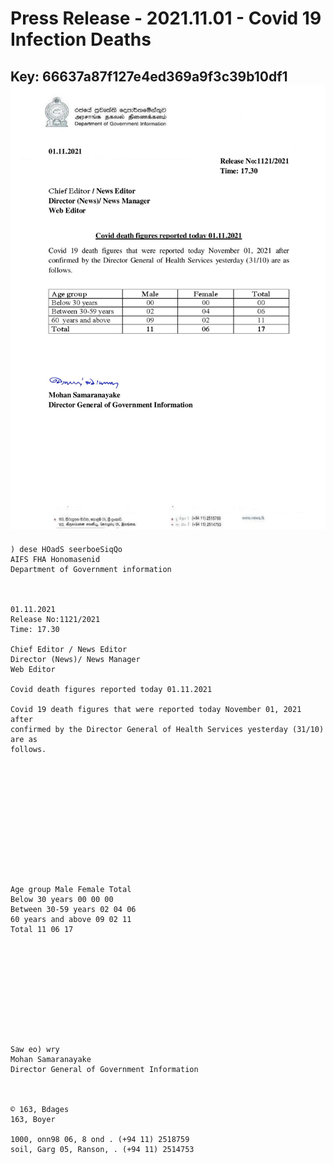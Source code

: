 # Press Release  - 2021.11.01 - Covid 19 Infection Deaths 
Key: 66637a87f127e4ed369a9f3c39b10df1 
![img](img/66637a87f127e4ed369a9f3c39b10df1.jpg)
---
```
) dese HOadS seerboeSiqQo
AIFS FHA Honomasenid
Department of Government information

 

01.11.2021
Release No:1121/2021
Time: 17.30

Chief Editor / News Editor
Director (News)/ News Manager
Web Editor

Covid death figures reported today 01.11.2021

Covid 19 death figures that were reported today November 01, 2021 after
confirmed by the Director General of Health Services yesterday (31/10) are as
follows.

 

 

 

 

 

 

Age group Male Female Total
Below 30 years 00 00 00
Between 30-59 years 02 04 06
60 years and above 09 02 11
Total 11 06 17

 

 

 

 

 

Saw eo) wry
Mohan Samaranayake
Director General of Government Information

  

© 163, Bdages
163, Boyer

1000, onn98 06, 8 ond . (+94 11) 2518759
soil, Garg 05, Ranson, . (+94 11) 2514753

```
